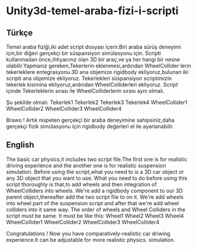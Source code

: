 # Unity3d-temel-araba-fizi-i-scripti
## Türkçe

Temel araba fiziği,iki adet script dosyası içerir.Biri araba sürüş deneyimi için,bir diğeri gerçekçi bir süspansiyon simülasyonu için.
Scripti kullanmadan önce,ihtiyacınız olan 3D bir araç,ve ya her hangi bir nesne olabilir.Yapmanız gereken,Tekerlerin eklenmesi,ardından WheelCollider lerin tekerleklere entegrasyonu.3D ana objemize rigidbody ekliyoruz,bulunan iki scripti ana objemize ekliyoruz.
Tekerlekleri süspansiyon scriptimizin tekerlek kisimina ekliyoruz,ardından WheelColliderleri ekliyoruz.
Script içinde Tekerleklerin sırası ile WheelColliderlerin sırası aynı olmalı.

Şu şekilde olmalı:
Tekerlek1
Tekerlek2
Tekerlek3
Tekerlek4
WheelCollider1
WheelCollider2
WheelCollider3
WheelCollider4

Brawo ! Artık nispeten gerçekçi bir araba deneyimine sahipsiniz,daha gerçekçi fizik simülasyonu için rigidbody değerleri el ile ayarlanabilir.


## English

The basic car physics,it includes two script file.The first one is for realistic driving experience and the another one is for realistic suspension simulation.
Before using the script,what you need to is a 3D car object or any 3D object that you want to use.
What you need to do before using this script thoroughly is that,to add wheels and then integration of WheelColliders into wheels.
We're add a rigidbody component to our 3D parent object,thereafter add the two script file to on it.
We're add wheels into wheel part of the suspension script and after that we're add wheel colliders into it same way.
The order of wheels and Wheel Colliders in the script must be same.
It must be like this:
Wheel1
Wheel2
Wheel3
Wheel4
WheelCollider1
WheelCollider2
WheelCollider3
WheelCollider4

Congratulations ! Now you have comparatively-realistic car driwing experience.It can be adjustable for more realistic physics. simulation.
